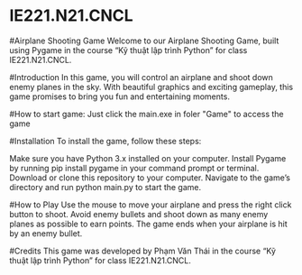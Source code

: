 # IE221.N21.CNCL
#Airplane Shooting Game
Welcome to our Airplane Shooting Game, built using Pygame in the course “Kỹ thuật lập trình Python” for class IE221.N21.CNCL.

#Introduction
In this game, you will control an airplane and shoot down enemy planes in the sky. With beautiful graphics and exciting gameplay, this game promises to bring you fun and entertaining moments.

#How to start game:
Just click the main.exe in foler "Game" to access the game

#Installation
To install the game, follow these steps:

Make sure you have Python 3.x installed on your computer.
Install Pygame by running pip install pygame in your command prompt or terminal.
Download or clone this repository to your computer.
Navigate to the game’s directory and run python main.py to start the game.

#How to Play
Use the mouse to move your airplane and press the right click button to shoot. Avoid enemy bullets and shoot down as many enemy planes as possible to earn points. The game ends when your airplane is hit by an enemy bullet.

#Credits
This game was developed by Phạm Văn Thái in the course “Kỹ thuật lập trình Python” for class IE221.N21.CNCL.

 
